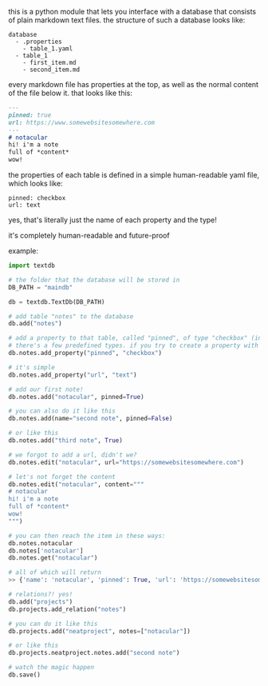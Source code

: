 this is a python module that lets you interface with a database that consists of plain markdown text files.
the structure of such a database looks like:
```
database
  - .properties
    - table_1.yaml
  - table_1
    - first_item.md
    - second_item.md
```

every markdown file has properties at the top, as well as the normal content of the file below it. that looks like this:
```markdown
---
pinned: true
url: https://www.somewebsitesomewhere.com
---
# notacular
hi! i'm a note
full of *content*
wow!
```

the properties of each table is defined in a simple human-readable yaml file, which looks like:
```
pinned: checkbox
url: text
```
yes, that's literally just the name of each property and the type!

it's completely human-readable and future-proof

example:

```python
import textdb

# the folder that the database will be stored in
DB_PATH = "maindb"

db = textdb.TextDb(DB_PATH)

# add table "notes" to the database
db.add("notes")

# add a property to that table, called "pinned", of type "checkbox" (internally that's a boolean)
# there's a few predefined types. if you try to create a property with a type that doesn't exist, it'll tell you what the valid types are
db.notes.add_property("pinned", "checkbox")

# it's simple
db.notes.add_property("url", "text")

# add our first note!
db.notes.add("notacular", pinned=True)

# you can also do it like this
db.notes.add(name="second note", pinned=False)

# or like this
db.notes.add("third note", True)

# we forgot to add a url, didn't we?
db.notes.edit("notacular", url="https://somewebsitesomewhere.com")

# let's not forget the content
db.notes.edit("notacular", content="""
# notacular
hi! i'm a note
full of *content*
wow!
""")

# you can then reach the item in these ways:
db.notes.notacular
db.notes['notacular']
db.notes.get("notacular")

# all of which will return
>> {'name': 'notacular', 'pinned': True, 'url': 'https://somewebsitesomewhere.com', 'content': <the content we added>}

# relations?! yes!
db.add("projects")
db.projects.add_relation("notes")

# you can do it like this
db.projects.add("neatproject", notes=["notacular"])

# or like this
db.projects.neatproject.notes.add("second note")

# watch the magic happen
db.save()
```
